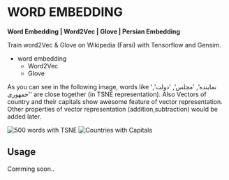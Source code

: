 # WORD EMBEDDING


**Word Embedding | Word2Vec | Glove | Persian Embedding**

Train word2Vec & Glove on Wikipedia (Farsi) with Tensorflow and Gensim.

* word embedding
  * Word2Vec
  * Glove

As you can see in the following image, words like 'نماینده', 'مجلس', 'دولت', 'جمهوری' are close together (in TSNE representation).
Also Vectors of country and their capitals show awesome feature of vector representation.
Other properties of vector representation (addition,subtraction) would be added later.

![500 words with TSNE](https://raw.github.com/AmirHadifar/PNLP/blob/master/model/embedding/embedding1.png)
![Countries with Capitals](https://raw.github.com/AmirHadifar/PNLP/blob/master/model/embedding/embedding2.png)

Usage
-------
Comming soon..
